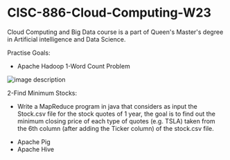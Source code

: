 # CISC-886-Cloud-Computing-W23

Cloud Computing and Big Data course is a part of Queen's Master's degree in Artificial intelligence and Data Science.

Practise Goals:

- Apache Hadoop
  1-Word Count Problem 


![image description](https://www.guru99.com/images/Big_Data/061114_0930_Introductio1.png)
 
 2-Find Minimum Stocks: 
  * Write a MapReduce program in java that considers as input the Stock.csv file for the stock quotes of 1 year, the goal is to find out the minimum closing price of each type of quotes (e.g. TSLA) taken from the 6th column (after adding the Ticker column) of the stock.csv file.

- Apache Pig
- Apache Hive

